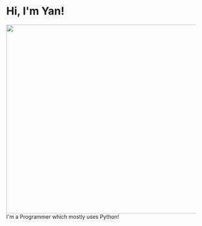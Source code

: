 # Hi, I'm Yan!
<img src="https://blog-assets.hootsuite.com/wp-content/uploads/2018/04/Nyan-Cat-GIF-source.gif" width="1000" height="500">
I'm a Programmer which mostly uses Python!
